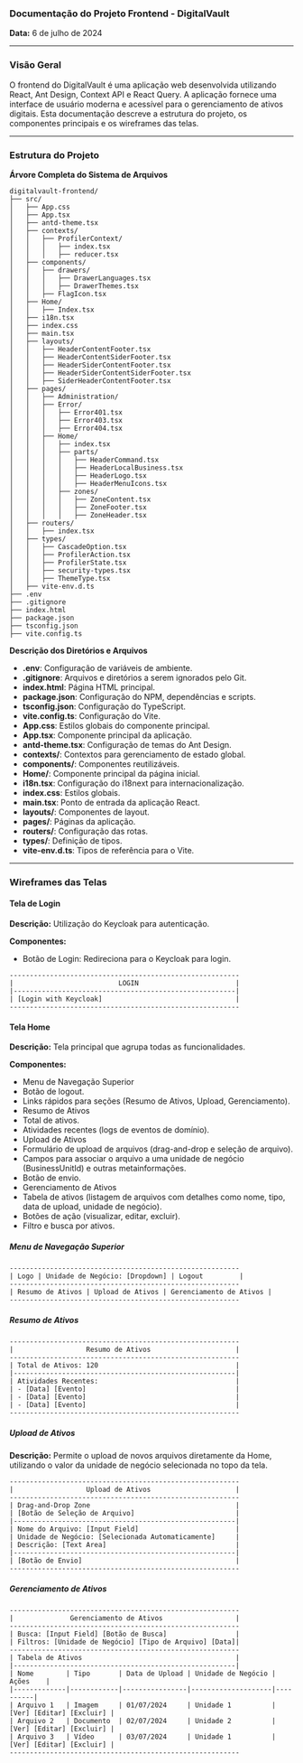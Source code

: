 ### Documentação do Projeto Frontend - DigitalVault

**Data:** 6 de julho de 2024

---

### Visão Geral

O frontend do DigitalVault é uma aplicação web desenvolvida utilizando React, Ant Design, Context API e React Query. A aplicação fornece uma interface de usuário moderna e acessível para o gerenciamento de ativos digitais. Esta documentação descreve a estrutura do projeto, os componentes principais e os wireframes das telas.

---

### Estrutura do Projeto

**Árvore Completa do Sistema de Arquivos**

```plaintext
digitalvault-frontend/
├── src/
│   ├── App.css
│   ├── App.tsx
│   ├── antd-theme.tsx
│   ├── contexts/
│   │   ├── ProfilerContext/
│   │   │   ├── index.tsx
│   │   │   ├── reducer.tsx
│   ├── components/
│   │   ├── drawers/
│   │   │   ├── DrawerLanguages.tsx
│   │   │   ├── DrawerThemes.tsx
│   │   ├── FlagIcon.tsx
│   ├── Home/
│   │   ├── Index.tsx
│   ├── i18n.tsx
│   ├── index.css
│   ├── main.tsx
│   ├── layouts/
│   │   ├── HeaderContentFooter.tsx
│   │   ├── HeaderContentSiderFooter.tsx
│   │   ├── HeaderSiderContentFooter.tsx
│   │   ├── HeaderSiderContentSiderFooter.tsx
│   │   ├── SiderHeaderContentFooter.tsx
│   ├── pages/
│   │   ├── Administration/
│   │   ├── Error/
│   │   │   ├── Error401.tsx
│   │   │   ├── Error403.tsx
│   │   │   ├── Error404.tsx
│   │   ├── Home/
│   │   │   ├── index.tsx
│   │   │   ├── parts/
│   │   │   │   ├── HeaderCommand.tsx
│   │   │   │   ├── HeaderLocalBusiness.tsx
│   │   │   │   ├── HeaderLogo.tsx
│   │   │   │   ├── HeaderMenuIcons.tsx
│   │   │   ├── zones/
│   │   │   │   ├── ZoneContent.tsx
│   │   │   │   ├── ZoneFooter.tsx
│   │   │   │   ├── ZoneHeader.tsx
│   ├── routers/
│   │   ├── index.tsx
│   ├── types/
│   │   ├── CascadeOption.tsx
│   │   ├── ProfilerAction.tsx
│   │   ├── ProfilerState.tsx
│   │   ├── security-types.tsx
│   │   ├── ThemeType.tsx
│   ├── vite-env.d.ts
├── .env
├── .gitignore
├── index.html
├── package.json
├── tsconfig.json
├── vite.config.ts
```

**Descrição dos Diretórios e Arquivos**

- **.env**: Configuração de variáveis de ambiente.
- **.gitignore**: Arquivos e diretórios a serem ignorados pelo Git.
- **index.html**: Página HTML principal.
- **package.json**: Configuração do NPM, dependências e scripts.
- **tsconfig.json**: Configuração do TypeScript.
- **vite.config.ts**: Configuração do Vite.
- **App.css**: Estilos globais do componente principal.
- **App.tsx**: Componente principal da aplicação.
- **antd-theme.tsx**: Configuração de temas do Ant Design.
- **contexts/**: Contextos para gerenciamento de estado global.
- **components/**: Componentes reutilizáveis.
- **Home/**: Componente principal da página inicial.
- **i18n.tsx**: Configuração do i18next para internacionalização.
- **index.css**: Estilos globais.
- **main.tsx**: Ponto de entrada da aplicação React.
- **layouts/**: Componentes de layout.
- **pages/**: Páginas da aplicação.
- **routers/**: Configuração das rotas.
- **types/**: Definição de tipos.
- **vite-env.d.ts**: Tipos de referência para o Vite.

---

### Wireframes das Telas

#### Tela de Login

**Descrição:** Utilização do Keycloak para autenticação.

**Componentes:**
- Botão de Login: Redireciona para o Keycloak para login.

```
---------------------------------------------------------
|                          LOGIN                        |
|-------------------------------------------------------|
| [Login with Keycloak]                                 |
---------------------------------------------------------
```

#### Tela Home

**Descrição:** Tela principal que agrupa todas as funcionalidades.

**Componentes:**
- Menu de Navegação Superior
- Botão de logout.
- Links rápidos para seções (Resumo de Ativos, Upload, Gerenciamento).
- Resumo de Ativos
- Total de ativos.
- Atividades recentes (logs de eventos de domínio).
- Upload de Ativos
- Formulário de upload de arquivos (drag-and-drop e seleção de arquivo).
- Campos para associar o arquivo a uma unidade de negócio (BusinessUnitId) e outras metainformações.
- Botão de envio.
- Gerenciamento de Ativos
- Tabela de ativos (listagem de arquivos com detalhes como nome, tipo, data de upload, unidade de negócio).
- Botões de ação (visualizar, editar, excluir).
- Filtro e busca por ativos.

##### Menu de Navegação Superior

```
---------------------------------------------------------
| Logo | Unidade de Negócio: [Dropdown] | Logout         |
---------------------------------------------------------
| Resumo de Ativos | Upload de Ativos | Gerenciamento de Ativos |
---------------------------------------------------------
```

##### Resumo de Ativos

```
---------------------------------------------------------
|                  Resumo de Ativos                     |
---------------------------------------------------------
| Total de Ativos: 120                                  |
|-------------------------------------------------------|
| Atividades Recentes:                                  |
| - [Data] [Evento]                                     |
| - [Data] [Evento]                                     |
| - [Data] [Evento]                                     |
---------------------------------------------------------
```

##### Upload de Ativos

**Descrição:** Permite o upload de novos arquivos diretamente da Home, utilizando o valor da unidade de negócio selecionada no topo da tela.

```
---------------------------------------------------------
|                  Upload de Ativos                     |
---------------------------------------------------------
| Drag-and-Drop Zone                                    |
| [Botão de Seleção de Arquivo]                         |
|-------------------------------------------------------|
| Nome do Arquivo: [Input Field]                        |
| Unidade de Negócio: [Selecionada Automaticamente]     |
| Descrição: [Text Area]                                |
|-------------------------------------------------------|
| [Botão de Envio]                                      |
---------------------------------------------------------
```

##### Gerenciamento de Ativos

```
---------------------------------------------------------
|              Gerenciamento de Ativos                  |
---------------------------------------------------------
| Busca: [Input Field] [Botão de Busca]                 |
| Filtros: [Unidade de Negócio] [Tipo de Arquivo] [Data]|
---------------------------------------------------------
| Tabela de Ativos                                      |
|-------------------------------------------------------|
| Nome        | Tipo       | Data de Upload | Unidade de Negócio | Ações    |
|-------------|------------|----------------|--------------------|----------|
| Arquivo 1   | Imagem     | 01/07/2024     | Unidade 1          | [Ver] [Editar] [Excluir] |
| Arquivo 2   | Documento  | 02/07/2024     | Unidade 2          | [Ver] [Editar] [Excluir] |
| Arquivo 3   | Vídeo      | 03/07/2024     | Unidade 1          | [Ver] [Editar] [Excluir] |
---------------------------------------------------------
```

